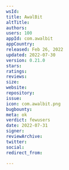```yaml
---
wsId: 
title: AwalBit
altTitle: 
authors: 
users: 100
appId: com.awalbit
appCountry: 
released: Feb 26, 2022
updated: 2022-07-30
version: 0.21.0
stars: 
ratings: 
reviews: 
size: 
website: 
repository: 
issue: 
icon: com.awalbit.png
bugbounty: 
meta: ok
verdict: fewusers
date: 2022-07-31
signer: 
reviewArchive: 
twitter: 
social: 
redirect_from: 

---
```



